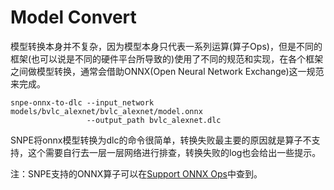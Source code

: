 <!--
 * @Description: A tutorial of how to convert an onnx format model(YOLOv5s) to dlc.
 * @version: 2.0
 * @Author: Ricardo Lu<shenglu1202@163.com>
 * @Date: 2022-07-09 11:35:13
 * @LastEditors: Ricardo Lu
 * @LastEditTime: 2022-07-11 20:09:31
-->
# Model Convert

模型转换本身并不复杂，因为模型本身只代表一系列运算(算子Ops)，但是不同的框架(也可以说是不同的硬件平台所导致的)使用了不同的规范和实现，在各个框架之间做模型转换，通常会借助ONNX(Open Neural Network Exchange)这一规范来完成。 

```Shell
snpe-onnx-to-dlc --input_network models/bvlc_alexnet/bvlc_alexnet/model.onnx
                 --output_path bvlc_alexnet.dlc
```

SNPE将onnx模型转换为dlc的命令很简单，转换失败最主要的原因就是算子不支持，这个需要自行去一层一层网络进行排查，转换失败的log也会给出一些提示。 

注：SNPE支持的ONNX算子可以在[Support ONNX Ops](https://developer.qualcomm.com/sites/default/files/docs/snpe/supported_onnx_ops.html)中查到。